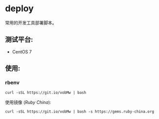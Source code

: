 # deploy

常用的开发工具部署脚本。

## 测试平台:

* CentOS 7

## 使用:

### rbenv
```
curl -sSL https://git.io/vobMw | bash
```

使用镜像 (_Ruby China_):
```
curl -sSL https://git.io/vobMw | bash -s https://gems.ruby-china.org
```
